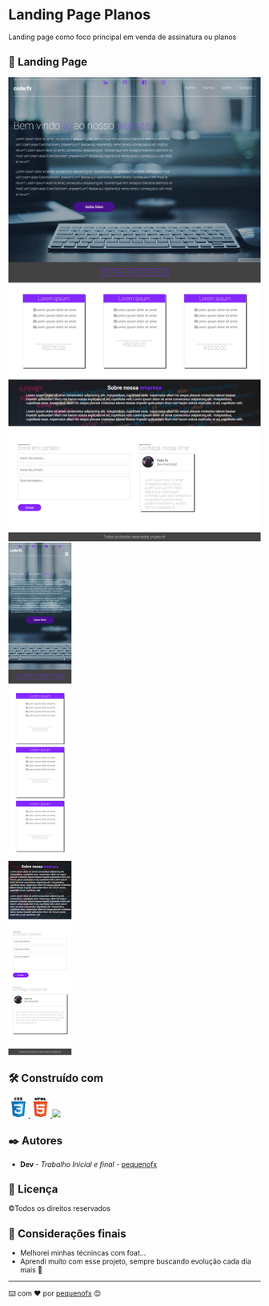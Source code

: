 # Landing Page Planos

Landing page como foco principal em venda de assinatura ou planos

## 🚀 Landing Page

<img src="assents/127.0.0.1_5500_index.html (1).png"/>
<img src="assents/127.0.0.1_5500_index.html.png"/>



## 🛠️ Construído com

<p align="left"><a href="https://www.w3schools.com/css/" target="_blank"> <img src="https://raw.githubusercontent.com/devicons/devicon/master/icons/css3/css3-original-wordmark.svg" alt="css3" width="40" height="40"/> </a> <a href="https://www.w3.org/html/" target="_blank"> <img src="https://raw.githubusercontent.com/devicons/devicon/master/icons/html5/html5-original-wordmark.svg" alt="html5" width="40" height="40"/> </a>
<img src="https://img.shields.io/badge/jQuery-0769AD?style=for-the-badge&logo=jquery&logoColor=white"
<br/>

## ✒️ Autores

* **Dev** - *Trabalho Inicial e final* - [pequenofx](https://github.com/pequenofx)

## 📄 Licença

©Todos os direitos reservados 

## 🎁 Considerações finais

* Melhorei minhas técnincas com foat...
* Aprendi muito com esse projeto, sempre buscando evolução cada dia mais 📢


---
⌨️ com ❤️ por [pequenofx](https://gist.github.com/pequenofx) 😊
